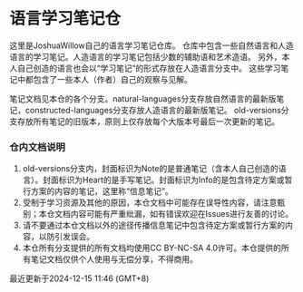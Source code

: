 # 语言学习笔记仓

这里是JoshuaWillow自己的语言学习笔记仓库。
仓库中包含一些自然语言和人造语言的学习笔记。人造语言的学习笔记包括少数的辅助语和艺术造语。
另外，本人自己创造的语言也会以“学习笔记”的形式存放在人造语言分支中。
这些学习笔记中都包含了一些本人（作者）自己的观察与见解。

笔记文档见本仓的各个分支。natural-languages分支存放自然语言的最新版笔记，constructed-languages分支存放人造语言的最新版笔记。
old-versions分支存放所有笔记的旧版本，原则上仅存放每个大版本号最后一次更新的笔记。

### 仓内文档说明
1. old-versions分支内，封面标识为Note的是普通笔记（含本人自己创造的语言）。封面标识为Heart的是手写笔记。封面标识为Info的是包含待定方案或暂行方案的内容的笔记，这里称“信息笔记”。
2. 受制于学习资源及其他的原因，本仓文档中可能存在误导性内容，请注意甄别；本仓文档内容可能有严重纰漏，如有错误欢迎在Issues进行友善的讨论。
3. 请不要通过本仓文档以外的途径传播信息笔记中包含待定方案或暂行方案的内容，以防引发误会。
4. 本仓所有分支提供的所有文档均使用CC BY-NC-SA 4.0许可。本仓提供的所有笔记文档仅供个人使用与无偿分享，不得商用。

最近更新于2024-12-15 11:46 (GMT+8)
